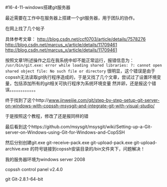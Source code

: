#16-4-11-windows搭建git服务器

最近需要在工作中在服务器上搭建一个git服务器，用于团队的协作。

在网上找了几个帖子

具体参考文章：
http://blog.csdn.net/ccf0703/article/details/7578276
http://blog.csdn.net/marcus_x/article/details/11709461
http://blog.csdn.net/marcus_x/article/details/11709461

按照文章1所述操作之后在我系统中却不能正常运行，报错信息为：
`/usr/bin/git.exe: error while loading shared libraries: ?: cannot open shared object file: No such file or directory`
很明显，这个错误是由于copssh无法读取git执行程序造成的，于是又找了几个文章，尝试过了设置环境变量，包括添加所有的git相关可执行程序为系统环境变量
然并卵，还是报这个错误。。。。。。。。。。。。

终于找到了这个http://www.jinweijie.com/git/step-by-step-setup-git-server-on-windows-with-copssh-msysgit-and-integrate-git-with-visual-studio/

于是按照这个教程，修改了还是报同样的错

最后看到这个https://github.com/msysgit/msysgit/wiki/Setting-up-a-Git-server-on-Windows-using-Git-for-Windows-and-CopSSH

然后分别创建git.exe git-receive-pack.exe git-upload-pack.exe git-upload-archive.exe 的符号链接到copssh安装目录的/bin文件夹下，问题解决！

我的服务器环境为windows server 2008

copssh control panel v2.4.0

git Git-2.8.1-64-bit

